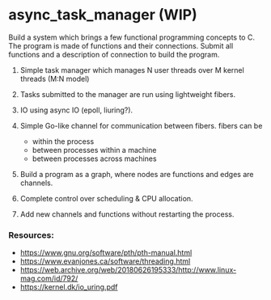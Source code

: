 # async_task_manager (WIP)

Build a system which brings a few functional programming concepts to C. The program is made of functions and their connections.
Submit all functions and a description of connection to build the program.

1. Simple task manager which manages N user threads over M kernel threads (M:N model)

2. Tasks submitted to the manager are run using lightweight fibers.

3. IO using async IO (epoll, liuring?).

4. Simple Go-like channel for communication between fibers. fibers can be
   - within the process
   - between processes within a machine
   - between processes across machines

5. Build a program as a graph, where nodes are functions and edges are channels.


6. Complete control over scheduling & CPU allocation.

7. Add new channels and functions without restarting the process.

### Resources:
- https://www.gnu.org/software/pth/pth-manual.html
- https://www.evanjones.ca/software/threading.html
- https://web.archive.org/web/20180626195333/http://www.linux-mag.com/id/792/
- https://kernel.dk/io_uring.pdf
